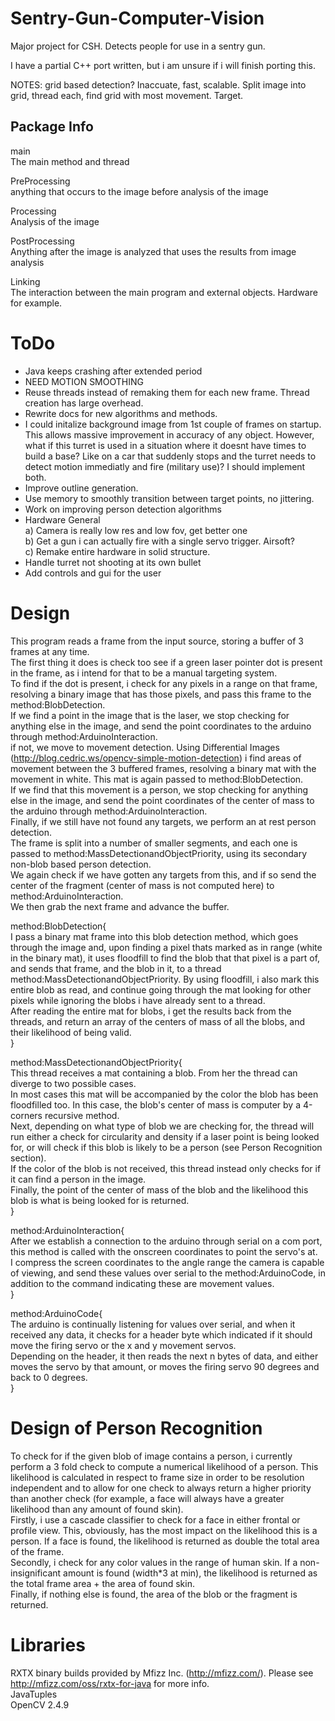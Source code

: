 Sentry-Gun-Computer-Vision
==========================

Major project for CSH. Detects people for use in a sentry gun.

I have a partial C++ port written, but i am unsure if i will finish porting this.

NOTES:
grid based detection? Inaccuate, fast, scalable. Split image into grid, thread each, find grid with most movement. Target.

Package Info
------------
main  
The main method and thread  
  
PreProcessing  
anything that occurs to the image before analysis of the image  
  
Processing  
Analysis of the image  
  
PostProcessing  
Anything after the image is analyzed that uses the results from image analysis  
  
Linking  
The interaction between the main program and external objects. Hardware for example.  
  
ToDo
==========================
* Java keeps crashing after extended period
* NEED MOTION SMOOTHING
* Reuse threads instead of remaking them for each new frame. Thread creation has large overhead.  
* Rewrite docs for new algorithms and methods.  
* I could initalize background image from 1st couple of frames on startup. This allows massive improvement in accuracy of any object. However, what if this turret is used in a situation where it doesnt have times to build a base? Like on a car that suddenly stops and the turret needs to detect motion immediatly and fire (military use)? I should implement both.  
* Improve outline generation.  
* Use memory to smoothly transition between target points, no jittering.  
* Work on improving person detection algorithms  
* Hardware General  
	a) Camera is really low res and low fov, get better one  
	b) Get a gun i can actually fire with a single servo trigger. Airsoft?  
	c) Remake entire hardware in solid structure.  
* Handle turret not shooting at its own bullet  
* Add controls and gui for the user  

Design
==========================
This program reads a frame from the input source, storing a buffer of 3 frames at any time.  
The first thing it does is check too see if a green laser pointer dot is present in the frame, as i intend for that to be a manual targeting system.  
To find if the dot is present, i check for any pixels in a range on that frame, resolving a binary image that has those pixels, and pass this frame to the method:BlobDetection.  
If we find a point in the image that is the laser, we stop checking for anything else in the image, and send the point coordinates to the arduino through method:ArduinoInteraction.  
if not, we move to movement detection. Using Differential Images (http://blog.cedric.ws/opencv-simple-motion-detection) i find areas of movement between the 3 buffered frames, resolving a binary mat with the movement in white. This mat is again passed to method:BlobDetection.  
If we find that this movement is a person, we stop checking for anything else in the image, and send the point coordinates of the center of mass to the arduino through method:ArduinoInteraction.  
Finally, if we still have not found any targets, we perform an at rest person detection.  
The frame is split into a number of smaller segments, and each one is passed to method:MassDetectionandObjectPriority, using its secondary non-blob based person detection.  
We again check if we have gotten any targets from this, and if so send the center of the fragment (center of mass is not computed here) to method:ArduinoInteraction.  
We then grab the next frame and advance the buffer.  
  
method:BlobDetection{  
I pass a binary mat frame into this blob detection method, which goes through the image and, upon finding a pixel thats marked as in range (white in the binary mat), it uses floodfill to find the blob that that pixel is a part of, and sends that frame, and the blob in it, to a thread method:MassDetectionandObjectPriority. 
By using floodfill, i also mark this entire blob as read, and continue going through the mat looking for other pixels while ignoring the blobs i have already sent to a thread.  
After reading the entire mat for blobs, i get the results back from the threads, and return an array of the centers of mass of all the blobs, and their likelihood of being valid.  
}  
  
method:MassDetectionandObjectPriority{  
This thread receives a mat containing a blob. From her the thread can diverge to two possible cases.  
In most cases this mat will be accompanied by the color the blob has been floodfilled too. In this case, the blob's center of mass is computer by a 4-corners recursive method.  
Next, depending on what type of blob we are checking for, the thread will run either a check for circularity and density if a laser point is being looked for, or will check if this blob is likely to be a person (see Person Recognition section).  
If the color of the blob is not received, this thread instead only checks for if it can find a person in the image.  
Finally, the point of the center of mass of the blob and the likelihood this blob is what is being looked for is returned.    
}  
  
method:ArduinoInteraction{  
After we establish a connection to the arduino through serial on a com port, this method is called with the onscreen coordinates to point the servo's at.  
I compress the screen coordinates to the angle range the camera is capable of viewing, and send these values over serial to the method:ArduinoCode, in addition to the command indicating these are movement values.  
}  
  
method:ArduinoCode{  
The arduino is continually listening for values over serial, and when it received any data, it checks for a header byte which indicated if it should move the firing servo or the x and y movement servos.  
Depending on the header, it then reads the next n bytes of data, and either moves the servo by that amount, or moves the firing servo 90 degrees and back to 0 degrees.  
}  

Design of Person Recognition
==========================
To check for if the given blob of image contains a person, i currently perform a 3 fold check to compute a numerical likelihood of a person. This likelihood is calculated in respect to frame size in order to be resolution independent and to allow for one check to always return a higher priority than another check (for example, a face will always have a greater likelihood than any amount of found skin).  
Firstly, i use a cascade classifier to check for a face in either frontal or profile view. This, obviously, has the most impact on the likelihood this is a person. If a face is found, the likelihood is returned as double the total area of the frame.  
Secondly, i check for any color values in the range of human skin. If a non-insignificant amount is found (width*3 at min), the likelihood is returned as the total frame area + the area of found skin.  
Finally, if nothing else is found, the area of the blob or the fragment is returned.   

Libraries
=========
RXTX binary builds provided by Mfizz Inc. (http://mfizz.com/). Please see http://mfizz.com/oss/rxtx-for-java for more info.  
JavaTuples  
OpenCV 2.4.9  
